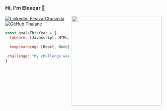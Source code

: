 ### Hi, I'm Eleazar 👋

<!-- <img align='right' src="https://media.giphy.com/media/ieyl9zmCjO4b4t6qoY/giphy.gif" width="230"> -->
<img align='right' src="https://user-images.githubusercontent.com/29103120/194724152-5e73807e-4110-4439-a226-93824bd1a018.jpg" width="290">

[![Linkedin: EleazarChusmita](https://img.shields.io/badge/-EleazarChusmita-blue?style=flat-square&logo=Linkedin&logoColor=white&link=https://www.linkedin.com/in/eleazarchusmita/)](https://www.linkedin.com/in/eleazarchusmita/)
[![GitHub Thaiane](https://img.shields.io/github/followers/tecni2?label=follow&style=social)](https://github.com/tecni2)


```javascript
const goalsThisYear = {
  toLearn: [Javascript, HTML, CSS, Python],
  
  keepLearning: [React, Node],
  
 challenge: "My challenge was to enter the full stack bootcamp at Academlo."
}
```

<!--
**tecni2/tecni2** is a ✨ _special_ ✨ repository because its `README.md` (this file) appears on your GitHub profile.

Here are some ideas to get you started:

- 🔭 I’m currently working on ...
- 🌱 I’m currently learning ...
- 👯 I’m looking to collaborate on ...
- 🤔 I’m looking for help with ...
- 💬 Ask me about ...
- 📫 How to reach me: ...
- 😄 Pronouns: ...
- ⚡ Fun fact: ...
-->
